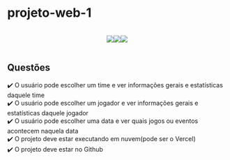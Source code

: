 # projeto-web-1
<div style="display: flex; justify-content: center; padding: 16px 0;">
    <img src="https://img.shields.io/badge/react-%2320232a.svg?style=for-the-badge&logo=react&logoColor=%2361DAFB" />
    <img src="https://img.shields.io/badge/styled--components-DB7093?style=for-the-badge&logo=styled-components&logoColor=white" />
    <img src="https://img.shields.io/badge/vite-%23646CFF.svg?style=for-the-badge&logo=vite&logoColor=white" />
</div>

## Questões
✔️ O usuário pode escolher um time e ver informações gerais e estatísticas daquele time <br />
✔️ O usuário pode escolher um jogador e ver informações gerais e estatísticas daquele jogador <br />
✔️ O usuário pode escolher uma data e ver quais jogos ou eventos acontecem naquela data <br />
✔️ O projeto deve estar executando em nuvem(pode ser o Vercel) <br />
✔️ O projeto deve estar no Github
